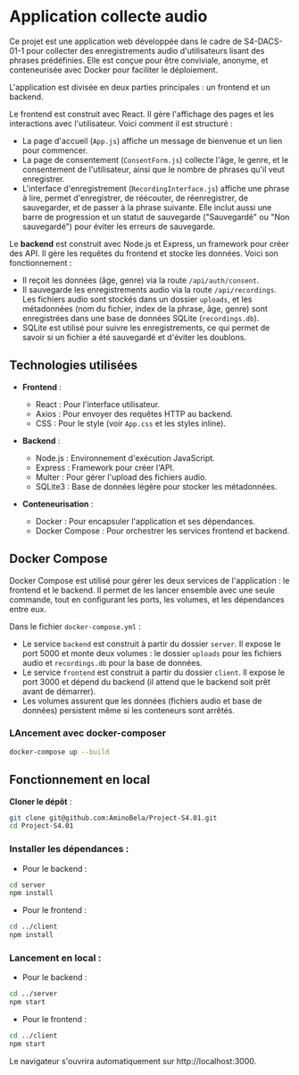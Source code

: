 # Application collecte audio

Ce projet est une application web développée dans le cadre de S4-DACS-01-1 pour collecter des enregistrements audio d'utilisateurs lisant des phrases prédéfinies. Elle est conçue pour être conviviale, anonyme, et conteneurisée avec Docker pour faciliter le déploiement.

L'application est divisée en deux parties principales : un frontend et un backend.

Le frontend est construit avec React. Il gère l'affichage des pages et les interactions avec l'utilisateur. Voici comment il est structuré :
- La page d'accueil (`App.js`) affiche un message de bienvenue et un lien pour commencer.
- La page de consentement (`ConsentForm.js`) collecte l'âge, le genre, et le consentement de l'utilisateur, ainsi que le nombre de phrases qu'il veut enregistrer.
- L'interface d'enregistrement (`RecordingInterface.js`) affiche une phrase à lire, permet d'enregistrer, de réécouter, de réenregistrer, de sauvegarder, et de passer à la phrase suivante. Elle inclut aussi une barre de progression et un statut de sauvegarde ("Sauvegardé" ou "Non sauvegardé") pour éviter les erreurs de sauvegarde.

Le **backend** est construit avec Node.js et Express, un framework pour créer des API. Il gère les requêtes du frontend et stocke les données. Voici son fonctionnement :
- Il reçoit les données (âge, genre) via la route `/api/auth/consent`.
- Il sauvegarde les enregistrements audio via la route `/api/recordings`. Les fichiers audio sont stockés dans un dossier `uploads`, et les métadonnées (nom du fichier, index de la phrase, âge, genre) sont enregistrées dans une base de données SQLite (`recordings.db`).
- SQLite est utilisé pour suivre les enregistrements, ce qui permet de savoir si un fichier a été sauvegardé et d'éviter les doublons.

## Technologies utilisées

- **Frontend** :
  - React : Pour l'interface utilisateur.
  - Axios : Pour envoyer des requêtes HTTP au backend.
  - CSS : Pour le style (voir `App.css` et les styles inline).

- **Backend** :
  - Node.js : Environnement d'exécution JavaScript.
  - Express : Framework pour créer l'API.
  - Multer : Pour gérer l'upload des fichiers audio.
  - SQLite3 : Base de données légère pour stocker les métadonnées.

- **Conteneurisation** :
  - Docker : Pour encapsuler l'application et ses dépendances.
  - Docker Compose : Pour orchestrer les services frontend et backend.

## Docker Compose

Docker Compose est utilisé pour gérer les deux services de l'application : le frontend et le backend. Il permet de les lancer ensemble avec une seule commande, tout en configurant les ports, les volumes, et les dépendances entre eux.

Dans le fichier `docker-compose.yml` :
- Le service `backend` est construit à partir du dossier `server`. Il expose le port 5000 et monte deux volumes : le dossier `uploads` pour les fichiers audio et `recordings.db` pour la base de données.
- Le service `frontend` est construit à partir du dossier `client`. Il expose le port 3000 et dépend du backend (il attend que le backend soit prêt avant de démarrer).
- Les volumes assurent que les données (fichiers audio et base de données) persistent même si les conteneurs sont arrêtés.

### LAncement avec docker-composer

```bash
docker-compose up --build
```

## Fonctionnement en local

**Cloner le dépôt** :
   ```bash
   git clone git@github.com:AminoBela/Project-S4.01.git
   cd Project-S4.01
  ```

### Installer les dépendances :

- Pour le backend :

```bash
cd server
npm install
```

- Pour le frontend :

```bash
cd ../client
npm install
```

### Lancement en local :

- Pour le backend :

```bash
cd ../server
npm start
```

- Pour le frontend :

```bash
cd ../client
npm start
```
Le navigateur s'ouvrira automatiquement sur http://localhost:3000.


